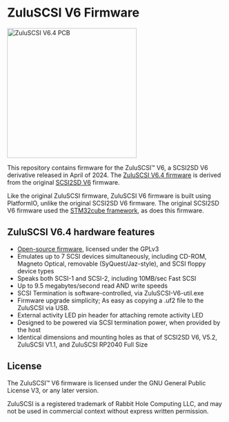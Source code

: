 # ZuluSCSI V6 Firmware

<img src="https://zuluscsi.com/assets/img/ZuluSCSI_V6.4-Rev2024a.jpg" alt="ZuluSCSI V6.4 PCB" height="300">

This repository contains firmware for the ZuluSCSI™ V6, a SCSI2SD V6 derivative released in April of 2024. The [ZuluSCSI V6.4 firmware](https://github.com/rabbitholecomputing.com/ZuluSCSI-V6-firmware) is derived from the original [SCSI2SD V6](http://www.codesrc.com/gitweb/index.cgi?p=SCSI2SD-V6.git;a=summary) firmware.

Like the original ZuluSCSI firmware, ZuluSCSI V6 firmware is built using PlatformIO, unlike the original SCSI2SD V6 firmware. The original SCSI2SD V6 firmware used the [STM32cube framework](https://docs.platformio.org/en/latest/frameworks/stm32cube.html), as does this firmware.

## ZuluSCSI V6.4 hardware features

* [Open-source firmware](https://github.com/zuluscsi/zuluscsi-firmware), licensed under the GPLv3
* Emulates up to 7 SCSI devices simultaneously, including CD-ROM, Magneto Optical, removable (SyQuest/Jaz-style), and SCSI floppy device types
* Speaks both SCSI-1 and SCSI-2, including 10MB/sec Fast SCSI
* Up to 9.5 megabytes/second read AND write speeds
* SCSI Termination is software-controlled, via ZuluSCSI-V6-util.exe
* Firmware upgrade simplicity; As easy as copying a .uf2 file to the ZuluSCSI via USB.
* External activity LED pin header for attaching remote activity LED
* Designed to be powered via SCSI termination power, when provided by the host
* Identical dimensions and mounting holes as that of SCSI2SD V6, V5.2, ZuluSCSI V1.1, and ZuluSCSI RP2040 Full Size

## License
The ZuluSCSI™ V6 firmware is licensed under the GNU General Public License V3, or any later version.

ZuluSCSI is a registered trademark of Rabbit Hole Computing LLC, and may not be used in commercial context without express written permission.
